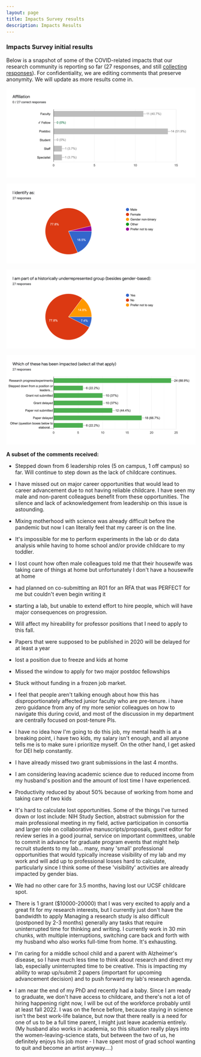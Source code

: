 ```yaml
---
layout: page
title: Impacts Survey results
description: Impacts Results
---
```

### Impacts Survey initial results

Below is a snapshot of some of the COVID-related impacts that our research community is reporting so far (27 responses, and still [collecting responses](https://docs.google.com/forms/d/117qs2bLJxoSk4uSOWm2ogz9UEp7l4PAnd77zZcN1UY8/edit)). For confidentiality, we are editing comments that preserve anonymity. We will update as more results come in.

![Image1](/assets/images/impacts/image001.png)

![Image2](/assets/images/impacts/image002.png)

![Image3](/assets/images/impacts/image003.png)

![Image4](/assets/images/impacts/image004.png)

**A subset of the comments received:**

* Stepped down from 6 leadership roles (5 on campus, 1 off campus) so far. Will continue to step down as the lack of childcare continues.

* I have missed out on major career opportunities that would lead to career advancement due to not having reliable childcare. I have seen my male and non-parent colleagues benefit from these opportunities. The silence and lack of acknowledgement from leadership on this issue is astounding.

* Mixing motherhood with science was already difficult before the pandemic but now I can literally feel that my career is on the line. 

* It's impossible for me to perform experiments in the lab or do data analysis while having to home school and/or provide childcare to my toddler.

* I lost count how often male colleagues told me that their housewife was taking care of things at home but unfortunately I don't have a housewife at home 

* had planned on co-submitting an R01 for an RFA that was PERFECT for me but couldn't even begin writing it
 
* starting a lab, but unable to extend effort to hire people, which will have major consequences on progression.  

* Will affect my hireability for professor positions that I need to apply to this fall. 

* Papers that were supposed to be published in 2020 will be delayed for at least a year

* lost a position due to freeze and kids at home

* Missed the window to apply for two major postdoc fellowships 

* Stuck without funding in a frozen job market.

* I feel that people aren't talking enough about how this has disproportionately affected junior faculty who are pre-tenure. i have zero guidance from any of my more senior colleagues on how to navigate this during covid, and most of the discussion in my department are centrally focused on post-tenure PIs. 

* I have no idea how I'm going to do this job, my mental health is at a breaking point, i have two kids, my salary isn't enough, and all anyone tells me is to make sure i prioritize myself. On the other hand, I get asked for DEI help constantly. 

* I have already missed two grant submissions in the last 4 months.

* I am considering leaving academic science due to reduced income from my husband's position and the amount of lost time I have experienced.

* Productivity reduced by about 50% because of working from home and taking care of two kids

* It's hard to calculate lost opportunities. Some of the things I've turned down or lost include: NIH Study Section, abstract submission for the main professional meeting in my field, active participation in consortia and larger role on collaborative manuscripts/proposals, guest editor for review series in a good journal, service on important committees, unable to commit in advance for graduate program events that might help recruit students to my lab... many, many 'small' professional opportunities that would typically increase visibility of my lab and my work and will add up to professional losses hard to calculate, particularly since I think some of these 'visibility' activities are already impacted by gender bias.

* We had no other care for 3.5 months, having lost our UCSF childcare spot.

* There is 1 grant ($10000-20000) that I was very excited to apply and a great fit for my research interests, but I currently just don't have the bandwidth to apply Managing a research study is also difficult (postponed by 2-3 months) generally any tasks that require uninterrupted time for thinking and writing. I currently work in 30 min chunks, with multiple interruptions, switching care back and forth with my husband who also works full-time from home. It's exhausting.

* I'm caring for a middle school child and a parent with Alzheimer's disease, so I have much less time to think about research and direct my lab, especially uninterrupted time to be creative. This is impacting my ability to wrap up/submit 2 papers (important for upcoming advancement decision) and to push forward my lab's research agenda.

* I am near the end of my PhD and recently had a baby. Since I am ready to graduate, we don't have access to childcare, and there's not a lot of hiring happening right now, I will be out of the workforce probably until at least fall 2022. I was on the fence before, because staying in science isn't the best work-life balance, but now that there really is a need for one of us to be a full time parent, I might just leave academia entirely. (My husband also works in academia, so this situation really plays into the women-leaving-science stats, but between the two of us, he definitely enjoys his job more - I have spent most of grad school wanting to quit and become an artist anyway....)